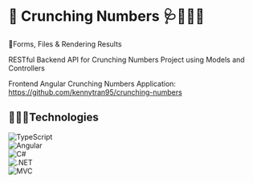 # 🔢 Crunching Numbers 🩺👨🏻‍⚕️

📒Forms, Files & Rendering Results

RESTful Backend API for Crunching Numbers Project using Models and Controllers 

Frontend Angular Crunching Numbers Application: https://github.com/kennytran95/crunching-numbers


## 👩🏻‍💻Technologies

![TypeScript](https://img.shields.io/badge/-Typescript-007acc?style=for-the-badge&labelColor=black&logo=typescript&logoColor=007acc)
<br>
![Angular](https://img.shields.io/badge/angular-%2320232a.svg?style=for-the-badge&logo=angular&logoColor=%2361DAFB&labelColor=black)
<br>
![C#](https://img.shields.io/badge/Sharp-2596be.svg?style=for-the-badge&logo=C#&logoColor=white)
<br>
![.NET](https://img.shields.io/badge/.NET-%2320232a.svg?style=for-the-badge&logo=.net&logoColor=03adfc)
<br>
![MVC](https://img.shields.io/badge/MVC-%23F34F96.svg?style=for-the-badge&logo=MVC&logoColor=white)
